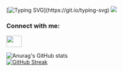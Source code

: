 [![Typing SVG](https://readme-typing-svg.herokuapp.com?font=Fira+Code&size=100&duration=2000&pause=1000&color=F7C300&multiline=true&width=4000&height=1000&lines=Hello+world!;I+am+learning+Swift.;Swift+is+my+number+1.;I+mean+the+number+%5B0%5D.;I+want+to+work+as+iOS+developer+after+maternity+leave.)](https://git.io/typing-svg)
![](https://komarev.com/ghpvc/?username=PavlaBerankova&color=yellow)

<h3 align="left">Connect with me:</h3>
<p align="left">
<a href="https://www.linkedin.com/in/berankova-pavla/" target="blank"><img align="center" src="https://cdn.jsdelivr.net/npm/simple-icons@3.0.1/icons/linkedin.svg" alt="" height="30" width="40" /></a>
</p>

![Anurag's GitHub stats](https://github-readme-stats.vercel.app/api?username=PavlaBerankova&show_icons=true&theme=gruvbox)   
[![GitHub Streak](http://github-readme-streak-stats.herokuapp.com?user=PavlaBerankova&theme=gruvbox&date_format=j%20M%5B%20Y%5D&mode=weekly)](https://git.io/streak-stats)

<!--
**PavlaBerankova/PavlaBerankova** is a ✨ _special_ ✨ repository because its `README.md` (this file) appears on your GitHub profile.

Here are some ideas to get you started:

- 🔭 I’m currently working on ...
- 🌱 I’m currently learning ...
- 👯 I’m looking to collaborate on ...
- 🤔 I’m looking for help with ...
- 💬 Ask me about ...
- 📫 How to reach me: ...
- 😄 Pronouns: ...
- ⚡ Fun fact: ...
-->
